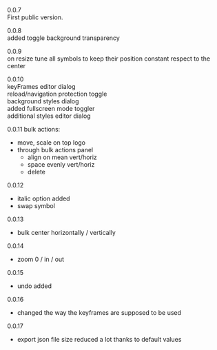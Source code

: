 0.0.7  
First public version. 

0.0.8  
added toggle background transparency  

0.0.9  
on resize tune all symbols to keep their position constant respect to the center  

0.0.10  
keyFrames editor dialog  
reload/navigation protection toggle  
background styles dialog  
added fullscreen mode toggler  
additional styles editor dialog  

0.0.11
bulk actions:  
- move, scale on top logo
- through bulk actions panel
    - align on mean vert/horiz
    - space evenly vert/horiz
    - delete

0.0.12
- italic option added
- swap symbol

0.0.13
- bulk center horizontally / vertically

0.0.14
- zoom 0 / in / out

0.0.15
- undo added

0.0.16
- changed the way the keyframes are supposed to be used  

0.0.17  
- export json file size reduced a lot thanks to default values